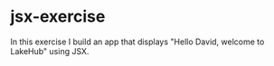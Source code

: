# jsx-exercise
In this exercise I build an app that displays 
     "Hello David, welcome to LakeHub" using JSX.
